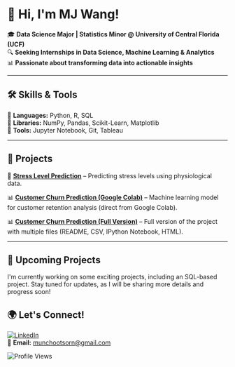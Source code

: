 # 👋 Hi, I'm MJ Wang!  

🎓 **Data Science Major | Statistics Minor @ University of Central Florida (UCF)**  
🔍 **Seeking Internships in Data Science, Machine Learning & Analytics**  
📊 **Passionate about transforming data into actionable insights**  

---

## 🛠 **Skills & Tools**  
🔹 **Languages:** Python, R, SQL  
🔹 **Libraries:** NumPy, Pandas, Scikit-Learn, Matplotlib  
🔹 **Tools:** Jupyter Notebook, Git, Tableau  

---

## 📂 **Projects**  
🚀 **[Stress Level Prediction](https://github.com/MJwangsrivriroj/Stress-Level-Prediction-for-Engineering-Students)** – Predicting stress levels using physiological data.  

📊 **[Customer Churn Prediction (Google Colab)](https://github.com/MJwangsrivriroj/MJwangsriviroj/blob/main/Customer_Churn_Prediction.ipynb)** – Machine learning model for customer retention analysis (direct from Google Colab).

📊 **[Customer Churn Prediction (Full Version)](https://github.com/MJwangsrivriroj/Customer-Churn-Prediction-with-Resampling-Techniques)** – Full version of the project with multiple files (README, CSV, IPython Notebook, HTML).

---
## 🔧 **Upcoming Projects**

I'm currently working on some exciting projects, including an SQL-based project. Stay tuned for updates, as I will be sharing more details and progress soon!

## 🌍 **Let's Connect!**  
[![LinkedIn](https://img.shields.io/badge/LinkedIn-Connect-blue?logo=linkedin)](https://www.linkedin.com/in/munchootsorn/)  
📧 **Email:** munchootsorn@gmail.com  

![Profile Views](https://komarev.com/ghpvc/?username=MJwangsriviroj&label=Profile+Views&color=blue)
